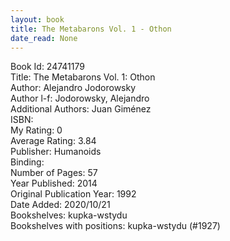 ```yaml
---
layout: book
title: The Metabarons Vol. 1 - Othon
date_read: None
---
```


Book Id: 24741179<br />
Title: The Metabarons Vol. 1: Othon<br />
Author: Alejandro Jodorowsky<br />
Author l-f: Jodorowsky, Alejandro<br />
Additional Authors: Juan Giménez<br />
ISBN: <br />
My Rating: 0<br />
Average Rating: 3.84<br />
Publisher: Humanoids<br />
Binding: <br />
Number of Pages: 57<br />
Year Published: 2014<br />
Original Publication Year: 1992<br />
Date Added: 2020/10/21<br />
Bookshelves: kupka-wstydu<br />
Bookshelves with positions: kupka-wstydu (#1927)<br />

